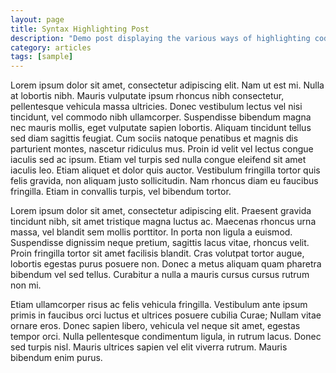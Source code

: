 ```yaml
---
layout: page
title: Syntax Highlighting Post
description: "Demo post displaying the various ways of highlighting code in Markdown."
category: articles
tags: [sample]
---
```

Lorem ipsum dolor sit amet, consectetur adipiscing elit. Nam ut est mi. Nulla at lobortis nibh. Mauris vulputate ipsum rhoncus nibh consectetur, pellentesque vehicula massa ultricies. Donec vestibulum lectus vel nisi tincidunt, vel commodo nibh ullamcorper. Suspendisse bibendum magna nec mauris mollis, eget vulputate sapien lobortis. Aliquam tincidunt tellus sed diam sagittis feugiat. Cum sociis natoque penatibus et magnis dis parturient montes, nascetur ridiculus mus. Proin id velit vel lectus congue iaculis sed ac ipsum. Etiam vel turpis sed nulla congue eleifend sit amet iaculis leo. Etiam aliquet et dolor quis auctor. Vestibulum fringilla tortor quis felis gravida, non aliquam justo sollicitudin. Nam rhoncus diam eu faucibus fringilla. Etiam in convallis turpis, vel bibendum tortor.

Lorem ipsum dolor sit amet, consectetur adipiscing elit. Praesent gravida tincidunt nibh, sit amet tristique magna luctus ac. Maecenas rhoncus urna massa, vel blandit sem mollis porttitor. In porta non ligula a euismod. Suspendisse dignissim neque pretium, sagittis lacus vitae, rhoncus velit. Proin fringilla tortor sit amet facilisis blandit. Cras volutpat tortor augue, lobortis egestas purus posuere non. Donec a metus aliquam quam pharetra bibendum vel sed tellus. Curabitur a nulla a mauris cursus cursus rutrum non mi.

Etiam ullamcorper risus ac felis vehicula fringilla. Vestibulum ante ipsum primis in faucibus orci luctus et ultrices posuere cubilia Curae; Nullam vitae ornare eros. Donec sapien libero, vehicula vel neque sit amet, egestas tempor orci. Nulla pellentesque condimentum ligula, in rutrum lacus. Donec sed turpis nisl. Mauris ultrices sapien vel elit viverra rutrum. Mauris bibendum enim purus.
